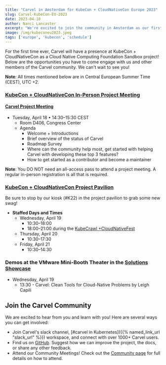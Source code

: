```yaml
---
title: "Carvel in Amsterdam for KubeCon + CloudNativeCon Europe 2023"
slug: Carvel-KubeCon-EU-2023
date: 2023-04-10
author: Nanci Lancaster
excerpt: "We're excited to join the community in Amsterdam as our first ever full appearance as a Cloud Native Computing Foundation Sandbox project! Read all about where you can find us next week."
image: /img/kubeconeu2023.jpeg
tags: ['europe', 'kubecon', 'schedule']
---
```

For the first time ever, Carvel will have a presence at KubeCon + CloudNativeCon as a Cloud Native Computing Foundation Sandbox project! Below are the opportunities you have to come engage with us and other members of the Carvel community. We can't wait to see you!

**Note**: All times mentioned below are in Central European Summer Time (CEST), UTC +2.

### [KubeCon + CloudNativeCon In-Person Project Meeting](https://events.linuxfoundation.org/kubecon-cloudnativecon-europe/program/project-engagement/#in-person-project-meetings)

#### [Carvel Project Meeting](https://sched.co/1JWTN)
- Tuesday, April 18 • 14:30–15:30 CEST
    - Room D406, Congress Center
    - Agenda
        - Welcome + Introductions
        - Brief overview of the status of Carvel
        - Roadmap Survey
        - Where can the community help most, get started with helping Carvel with developing these top 3 features?
        - How to get started as a contributor and become a maintainer

**Note**: You DO NOT need an all-access pass to attend a project meeting. A regular in-person registration is all that is required.

### [KubeCon + CloudNativeCon Project Pavilion](https://events.linuxfoundation.org/kubecon-cloudnativecon-europe/program/project-engagement/#project-pavilion)
Be sure to stop by our kiosk (#K22) in the project pavilion to grab some new swag!
- **Staffed Days and Times**
    - Wednesday, April 19
        - 10:30–18:00
        - 18:00–21:00 during the [KubeCrawl +CloudNativeFest](https://sched.co/1IEtY)
    - Thursday, April 20
        - 10:30–17:30 
    - Friday, April 21
        - 10:30–14:30

### Demos at the VMware Mini-Booth Theater in the [Solutions Showcase](https://kccnceu2023.sched.com/overview/type/Solutions+Showcase)
- Wednesday, April 19
    - 13:30 - Carvel: Clean Tools for Cloud-Native Problems by Leigh Capili

## Join the Carvel Community
We are excited to hear from you and learn with you! Here are several ways you can get involved:
* Join Carvel's slack channel, [#carvel in Kubernetes]({{% named_link_url "slack_url" %}}) workspace, and connect with over 1000+ Carvel users.
* Find us on [GitHub](https://github.com/carvel-dev/). Suggest how we can improve the project, the docs, or share any other feedback.
* Attend our Community Meetings! Check out the [Community page](/community/) for full details on how to attend.
